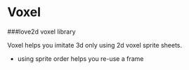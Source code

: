 # Voxel
###love2d voxel  library

Voxel helps you imitate 3d only using 2d voxel sprite sheets.

+ using sprite order helps you re-use a frame

